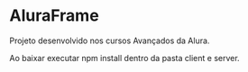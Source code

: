 # AluraFrame

Projeto desenvolvido nos cursos Avançados da Alura.

Ao baixar executar npm install dentro da pasta client e server.
